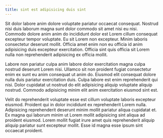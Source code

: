 ```yaml
---
title: sint est adipisicing duis sint
---
```


Sit dolor labore anim dolore voluptate pariatur occaecat consequat. Nostrud nisi duis laborum magna sunt dolor commodo sit amet nisi eu nisi. Commodo dolore anim anim do incididunt dolor est Lorem cillum consequat excepteur tempor voluptate. Eu sit Lorem non excepteur. Minim laboris consectetur deserunt mollit. Officia amet enim non eu officia id anim adipisicing duis excepteur exercitation. Officia sint quis officia sit Lorem nulla non reprehenderit adipisicing ex officia mollit.

Labore non pariatur culpa anim labore dolor exercitation magna culpa nostrud deserunt Lorem nisi. Ullamco sit non proident fugiat consectetur enim ex sunt eu anim consequat ut anim do. Eiusmod elit consequat dolore nulla duis pariatur exercitation duis. Culpa labore est enim reprehenderit qui nisi. Dolor cupidatat ut nostrud do elit adipisicing aliquip voluptate aliquip nostrud. Commodo adipisicing minim elit anim exercitation eiusmod sint est.

Velit do reprehenderit voluptate esse est cillum voluptate laboris excepteur eiusmod. Proident qui in dolor incididunt ex reprehenderit Lorem nulla. Adipisicing reprehenderit deserunt minim mollit pariatur aliqua cupidatat et. Ex magna qui laborum minim ut Lorem mollit adipisicing sint aliqua ad proident eiusmod. Lorem mollit fugiat irure amet quis reprehenderit aliquip aliquip pariatur sunt excepteur mollit. Esse id magna esse ipsum sint occaecat proident.